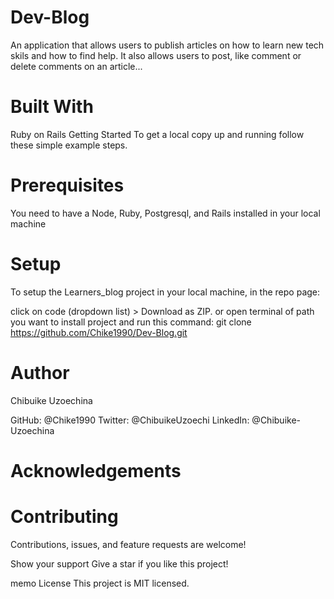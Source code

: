 # Dev-Blog
An application that allows users to publish articles on how to learn new tech skils and how to find help. It also allows users to post, like  comment or  delete comments on an article... 


# Built With
Ruby on Rails
Getting Started
To get a local copy up and running follow these simple example steps.

# Prerequisites
You need to have a Node, Ruby, Postgresql, and Rails installed in your local machine

# Setup
To setup the Learners_blog project in your local machine, in the repo page:

click on code (dropdown list) > Download as ZIP.
or open terminal of path you want to install project and run this command: git clone https://github.com/Chike1990/Dev-Blog.git

# Author
Chibuike Uzoechina

GitHub: @Chike1990
Twitter: @ChibuikeUzoechi
LinkedIn: @Chibuike-Uzoechina

# Acknowledgements


# Contributing
Contributions, issues, and feature requests are welcome!

Show your support
Give a star if you like this project!

memo License
This project is MIT licensed.
